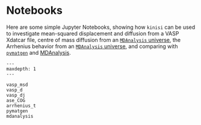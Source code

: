 # Notebooks

Here are some simple Jupyter Notebooks, showing how `kinisi` can be used to investigate mean-squared displacement and diffusion from a VASP Xdatcar file, centre of mass diffusion from an [`MDAnalysis` universe](https://userguide.mdanalysis.org/stable/universe.html), the Arrhenius behavior from an [`MDAnalysis` universe](https://userguide.mdanalysis.org/stable/universe.html), and comparing with [`pymatgen`](https://pymatgen.org/addons#add-ons-for-analysis) and [MDAnalysis](https://docs.mdanalysis.org/stable/documentation_pages/analysis/msd.html). 

```{toctree}
---
maxdepth: 1
---

vasp_msd
vasp_d
vasp_dj
ase_COG
arrhenius_t
pymatgen
mdanalysis
```
